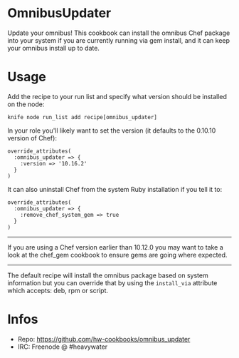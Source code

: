 OmnibusUpdater
==============

Update your omnibus! This cookbook can install the omnibus
Chef package into your system if you are currently running
via gem install, and it can keep your omnibus install up
to date.

Usage
=====

Add the recipe to your run list and specify what version should
be installed on the node:

`knife node run_list add recipe[omnibus_updater]`

In your role you'll likely want to set the version (it defaults
to the 0.10.10 version of Chef):

```
override_attributes(
  :omnibus_updater => {
    :version => '10.16.2'
  }
)
```

It can also uninstall Chef from the system Ruby installation
if you tell it to:

```
override_attributes(
  :omnibus_updater => {
    :remove_chef_system_gem => true
  }
)
```
---

If you are using a Chef version earlier than 10.12.0 you may want
to take a look at the chef_gem cookbook to ensure gems are going
where expected.

---

The default recipe will install the omnibus package based
on system information but you can override that by using
the `install_via` attribute which accepts: deb, rpm or script.

Infos
=====

* Repo: https://github.com/hw-cookbooks/omnibus_updater
* IRC: Freenode @ #heavywater

